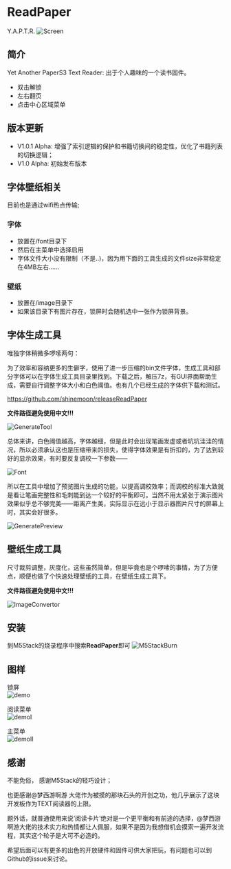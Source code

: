 # ReadPaper

Y.A.P.T.R. 
![Screen](https://github.com/shinemoon/releaseReadPaper/blob/main/pics/cover.png)

## 简介
Yet Another PaperS3 Text Reader: 出于个人趣味的一个读书固件。

- 双击解锁
- 左右翻页
- 点击中心区域菜单

## 版本更新

- V1.0.1 Alpha: 增强了索引逻辑的保护和书籍切换间的稳定性，优化了书籍列表的切换逻辑；
- V1.0  Alpha:  初始发布版本

## 字体壁纸相关

目前也是通过wifi热点传输;

### 字体

- 放置在/font目录下
- 然后在主菜单中选择启用
- 字体文件大小没有限制（不是..)，因为用下面的工具生成的文件size非常稳定在4MB左右……

### 壁纸

- 放置在/image目录下
- 如果该目录下有图片存在，锁屏时会随机选中一张作为锁屏背景。


## 字体生成工具

唯独字体稍微多啰嗦两句：

为了效率和容纳更多的生僻字，使用了进一步压缩的bin文件字体，生成工具和部分字体可以在字体生成工具目录里找到。下载之后，解压7z，有GUI界面帮助生成，需要自行调整字体大小和白色阈值。也有几个已经生成的字体供下载和测试。

https://github.com/shinemoon/releaseReadPaper

**文件路径避免使用中文!!!**

![GenerateTool](https://github.com/shinemoon/releaseReadPaper/blob/main/pics/generateTool.png)

总体来讲，白色阈值越高，字体越细，但是此时会出现笔画发虚或者坑坑洼洼的情况，所以必须承认这也是压缩带来的损失，使得字体效果是有折扣的，为了达到较好的显示效果，有时要反复调校一下参数——

![Font](https://github.com/shinemoon/releaseReadPaper/blob/main/pics/fontdemo.png)

所以在工具中增加了预览图片生成的功能，以提高调校效率；而调校的标准大致就是看让笔画完整性和毛刺能到达一个较好的平衡即可。当然不用太紧张于演示图片效果似乎总不够完美——距离产生美，实际显示在远小于显示器图片尺寸的屏幕上时，其实会好很多。

![GeneratePreview](https://github.com/shinemoon/releaseReadPaper/blob/main/pics/fontdemo.jpg)


## 壁纸生成工具

尺寸裁剪调整，灰度化，这些虽然简单，但是毕竟也是个啰嗦的事情，为了方便点，顺便也做了个快速处理壁纸的工具，在壁纸生成工具下。

**文件路径避免使用中文!!!**

![ImageConvertor](https://github.com/shinemoon/releaseReadPaper/blob/main/pics/imageConvertor.png)



## 安装

到M5Stack的烧录程序中搜索**ReadPaper**即可
![M5StackBurn](https://github.com/shinemoon/releaseReadPaper/blob/main/pics/publish.png)


## 图样

锁屏    
![demo](https://github.com/shinemoon/releaseReadPaper/blob/main/pics/demo.jpg)

阅读菜单    
![demoI](https://github.com/shinemoon/releaseReadPaper/blob/main/pics/demoI.jpg)

主菜单    
![demoII](https://github.com/shinemoon/releaseReadPaper/blob/main/pics/demoII.jpg)


## 感谢

不能免俗， 感谢M5Stack的轻巧设计；

也更感谢@梦西游啊游 大佬作为被摸的那块石头的开创之功，他几乎展示了这块开发板作为TEXT阅读器的上限。

题外话，就普通使用来说‘阅读卡片’绝对是一个更平衡和有前途的选择，@梦西游啊游大佬的技术实力和热情都让人佩服，如果不是因为我想借机会摸索一遍开发流程，其实这个轮子是大可不必造的。

希望后面可以有更多的出色的开放硬件和固件可供大家把玩，有问题也可以到Github的issue来讨论。


